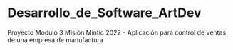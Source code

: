 # Desarrollo_de_Software_ArtDev
Proyecto Módulo 3 Misión Mintic 2022 - Aplicación para control de ventas de una empresa de manufactura 


